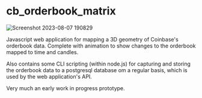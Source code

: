 # cb_orderbook_matrix

![Screenshot 2023-08-07 190829](https://github.com/skills697/cb_orderbook_matrix/assets/2799001/3234b4f4-2dff-4ec2-b6f7-b2b6cb7a9e08)


Javascript web application for mapping a 3D geometry of Coinbase's orderbook data. Complete with animation to show changes to the orderbook mapped to time and candles.

Also contains some CLI scripting (within node.js) for capturing and storing the orderbook data to a postgresql database om a regular basis, which is used by the web application's API.

Very much an early work in progress prototype.
